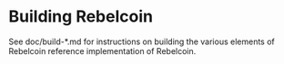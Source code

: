 Building Rebelcoin
================

See doc/build-*.md for instructions on building the various
elements of Rebelcoin reference implementation of Rebelcoin.

